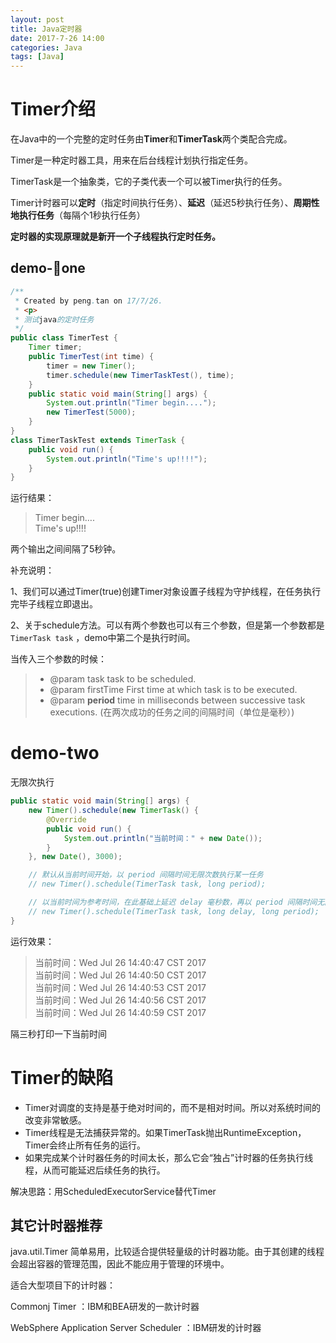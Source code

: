 ```yaml
---
layout: post
title: Java定时器
date: 2017-7-26 14:00
categories: Java
tags: [Java]
---
```


# Timer介绍

在Java中的一个完整的定时任务由**Timer**和**TimerTask**两个类配合完成。

Timer是一种定时器工具，用来在后台线程计划执行指定任务。

TimerTask是一个抽象类，它的子类代表一个可以被Timer执行的任务。

Timer计时器可以**定时**（指定时间执行任务）、**延迟**（延迟5秒执行任务）、**周期性地执行任务**（每隔个1秒执行任务）

**定时器的实现原理就是新开一个子线程执行定时任务。**

## demo-one

```java
/**
 * Created by peng.tan on 17/7/26.
 * <p>
 * 测试java的定时任务
 */
public class TimerTest {
    Timer timer;
    public TimerTest(int time) {
        timer = new Timer();
        timer.schedule(new TimerTaskTest(), time);
    }
    public static void main(String[] args) {
        System.out.println("Timer begin....");
        new TimerTest(5000);
    }
}
class TimerTaskTest extends TimerTask {
    public void run() {
        System.out.println("Time's up!!!!");
    }
}
```

运行结果：

> Timer begin….  
> Time's up!!!!

两个输出之间间隔了5秒钟。

补充说明：

1、我们可以通过Timer(true)创建Timer对象设置子线程为守护线程，在任务执行完毕子线程立即退出。

2、关于schedule方法。可以有两个参数也可以有三个参数，但是第一个参数都是``TimerTask task`` ，demo中第二个是执行时间。

当传入三个参数的时候：

> * @param task   task to be scheduled.
> * @param firstTime First time at which task is to be executed.
> * @param **period**  time in milliseconds between successive task executions. (在两次成功的任务之间的间隔时间（单位是毫秒）)

# demo-two

无限次执行

```java
public static void main(String[] args) {
    new Timer().schedule(new TimerTask() {
        @Override
        public void run() {
            System.out.println("当前时间：" + new Date());
        }
    }, new Date(), 3000);

    // 默认从当前时间开始，以 period 间隔时间无限次数执行某一任务
    // new Timer().schedule(TimerTask task, long period);

    // 以当前时间为参考时间，在此基础上延迟 delay 毫秒数，再以 period 间隔时间无限次数执行某一任务
    // new Timer().schedule(TimerTask task, long delay, long period);
}
```

运行效果：

>当前时间：Wed Jul 26 14:40:47 CST 2017  
>当前时间：Wed Jul 26 14:40:50 CST 2017  
>当前时间：Wed Jul 26 14:40:53 CST 2017  
>当前时间：Wed Jul 26 14:40:56 CST 2017  
>当前时间：Wed Jul 26 14:40:59 CST 2017  

隔三秒打印一下当前时间

# Timer的缺陷

- Timer对调度的支持是基于绝对时间的，而不是相对时间。所以对系统时间的改变非常敏感。
- Timer线程是无法捕获异常的。如果TimerTask抛出RuntimeException，Timer会终止所有任务的运行。
- 如果完成某个计时器任务的时间太长，那么它会“独占”计时器的任务执行线程，从而可能延迟后续任务的执行。

解决思路：用ScheduledExecutorService替代Timer

## 其它计时器推荐

java.util.Timer 简单易用，比较适合提供轻量级的计时器功能。由于其创建的线程会超出容器的管理范围，因此不能应用于管理的环境中。

适合大型项目下的计时器：

Commonj Timer ：IBM和BEA研发的一款计时器

WebSphere Application Server Scheduler ：IBM研发的计时器